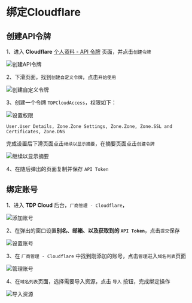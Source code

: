 # 绑定Cloudflare
## 创建API令牌
1、进入 **Cloudflare** [个人资料 - API 令牌](https://dash.cloudflare.com/profile/api-tokens) 页面，并点击`创建令牌`

![创建API令牌](/img/20230429104407.png)

2、下滑页面，找到`创建自定义令牌`，点击`开始使用`

![创建自定义令牌](/img/20230429104544.png)

3、创建一个令牌 `TDPCloudAccess`，权限如下：

![设置权限](/img/20230429112447.png)

```text
User.User Details, Zone.Zone Settings, Zone.Zone, Zone.SSL and Certificates, Zone.DNS
```
完成设置后下滑页面点击`继续以显示摘要`，在摘要页面点击`创建令牌`

![继续以显示摘要](/img/20230429113356.png)

4、在随后弹出的页面复制并保存 `API Token`

## 绑定账号
1、进入 **TDP Cloud** 后台，`厂商管理 - Cloudflare`，

![添加账号](/img/20230429113902.png)

2、在弹出的窗口设置**别名、邮箱、以及获取到的 `API Token`**，点击`提交`保存

![设置账号](/img/20230429114251.png)

3、在 `厂商管理 - Cloudflare` 中找到刚添加的账号，点击`管理`进入`域名列表`页面

![管理账号](/img/20230429114709.png)

4、在`域名列表`页面，选择需要导入资源，点击 `导入` 按钮，完成绑定操作

![导入资源](/img/20230429114943.png)
